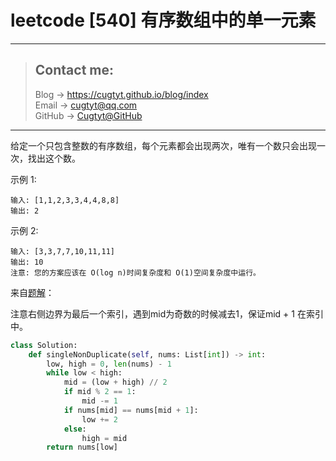# leetcode [540] 有序数组中的单一元素

---
> ## Contact me:
> Blog -> <https://cugtyt.github.io/blog/index>  
> Email -> <cugtyt@qq.com>  
> GitHub -> [Cugtyt@GitHub](https://github.com/Cugtyt)

---

给定一个只包含整数的有序数组，每个元素都会出现两次，唯有一个数只会出现一次，找出这个数。

示例 1:
```
输入: [1,1,2,3,3,4,4,8,8]
输出: 2
```

示例 2:
```
输入: [3,3,7,7,10,11,11]
输出: 10
注意: 您的方案应该在 O(log n)时间复杂度和 O(1)空间复杂度中运行。
```

来自[题解](https://leetcode-cn.com/problems/single-element-in-a-sorted-array/solution/you-xu-shu-zu-zhong-de-dan-yi-yuan-su-by-leetcode/)：

注意右侧边界为最后一个索引，遇到mid为奇数的时候减去1，保证mid + 1 在索引中。

``` python
class Solution:
    def singleNonDuplicate(self, nums: List[int]) -> int:
        low, high = 0, len(nums) - 1
        while low < high:
            mid = (low + high) // 2
            if mid % 2 == 1:
                mid -= 1
            if nums[mid] == nums[mid + 1]:
                low += 2
            else:
                high = mid
        return nums[low]
```